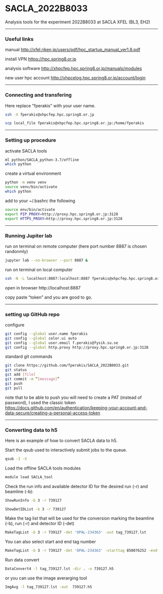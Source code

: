 # SACLA_2022B8033
Analysis tools for the experiment 2022B8033 at SACLA XFEL (BL3, EH2)


-----------------------------

### Useful links 

manual http://xfel.riken.jp/users/pdf/hpc_startup_manual_ver1.8.pdf

install VPN https://hpc.spring8.or.jp 

analysis software http://xhpcfep.hpc.spring8.or.jp/manuals/modules  

new user hpc account http://xhpcelog.hpc.spring8.or.jp/account/login 

-----------------------------

### Connecting and transfering 

Here replace "fperakis" with your user name.
```bash
ssh -X fperakis@xhpcfep.hpc.spring8.or.jp
```

```bash
scp local_file fperakis@xhpcfep.hpc.spring8.or.jp:/home/fperakis
```

-----------------------------
### Setting up procedure 

activate SACLA tools
```bash
ml python/SACLA_python-3.7/offline
which python
```

create a virtual environment 
```bash
python -m venv venv
source venv/bin/activate
which python
```

add to your ~/.bashrc the following 
```bash
source env/bin/activate
export PIP_PROXY=http://proxy.hpc.spring8.or.jp:3128
export HTTPS_PROXY=http://proxy.hpc.spring8.or.jp:3128
```

-----------------------------
### Running Jupiter lab

run on terminal on remote computer (here port number 8887 is chosen randonmly)
```bash
jupyter lab --no-browser --port 8887 &
```

run on terminal on local computer 
```bash
ssh -N -L localhost:8887:localhost:8887 fperakis@xhpcfep.hpc.spring8.or.jp
```

open in browser
http://localhost:8887

copy paste “token” and you are good to go.

-----------------------------

### setting up GitHub repo
configure 
```bash
git config --global user.name fperakis
git config --global color.ui auto
git config --global user.email f.perakis@fysik.su.se
git config --global http.proxy http://proxy.hpc.spring8.or.jp:3128
```

standard git commands
```bash
git clone https://github.com/fperakis/SACLA_2022B8033.git
git status
git add [file]
git commit -m “[message]”
git push
git pull
```
note that to be able to push you will need to create a PAT (instead of password), I used the classic token
https://docs.github.com/en/authentication/keeping-your-account-and-data-secure/creating-a-personal-access-token 

-----------------------------
### Converting data to h5

Here is an example of how to convert SACLA data to h5. 

Start the qsub used to interactively submit jobs to the queue. 
```bash
qsub -I -X
```
Load the offline SACLA tools modules
```bash
module load SACLA_tool
```
Check the run info and available detector ID for the desired run (-r) and beamline (-b):
```bash
ShowRunInfo -b 3 -r 739127
```
```bash
ShowDetIDList -b 3 -r 739127
```

Make the tag list that will be used for the conversion marking the beamline (-b), run (-r) and detector ID (-det)
```bash
MakeTagList -b 3 -r 739127 -det 'OPAL-234363' -out tag_739127.lst
```

You can also select start and end tag number 
```bash
MakeTagList -b 3 -r 739127 -det 'OPAL-234363' -starttag 850076252 -endtag 850076268 -out tag_739127.lst 
```

Run data convert
```bash
DataConvert4 -l tag_739127.lst -dir . -o 739127.h5
```

or you can use the image averarging tool
```bash
ImgAvg -l tag_739127.lst -out  739127.h5
```
